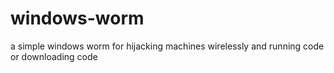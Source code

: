 # windows-worm

a simple windows worm for hijacking machines wirelessly and running code or downloading code
